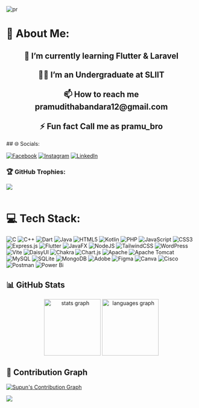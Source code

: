 ![pr](https://media.licdn.com/dms/image/v2/C561BAQGV0QTN0_hWZA/company-background_10000/company-background_10000/0/1595967403885/saxon_enterprises_cover?e=2147483647&v=beta&t=gptWdME4V0yZF2CaWcX1VCoFgsO4fzkUHkGgEz-QauA)
# 💫 About Me:
<h2 align="center">🌱 I’m currently learning Flutter & Laravel<br><br>🧑‍🎓 I’m an Undergraduate at SLIIT<br><br>📫 How to reach me pramudithabandara12@gmail.com<br><br> ⚡ Fun fact Call me as pramu_bro</h2>        
## 🌐 Socials:            
  
[![Facebook](https://img.shields.io/badge/Facebook-%231877F2.svg?logo=Facebook&logoColor=white)](https://facebook.com/https://www.facebook.com/sachintha.bandara.9277) [![Instagram](https://img.shields.io/badge/Instagram-%23E4405F.svg?logo=Instagram&logoColor=white)](https://instagram.com/https://www.instagram.com/pramuditha_bandara_/) [![LinkedIn](https://img.shields.io/badge/LinkedIn-%230077B5.svg?logo=linkedin&logoColor=white)](https://linkedin.com/in/www.linkedin.com/in/pramuditha-bandara-9851642a9) 
<h3>🏆 GitHub Trophies:</h3>

 
![](https://github-profile-trophy.vercel.app/?username=PramudithaB&theme=algolia&no-frame=false&no-bg=false&margin-w=6) </br></br>
# 💻 Tech Stack:
![C](https://img.shields.io/badge/c-%2300599C.svg?style=for-the-badge&logo=c&logoColor=white) ![C++](https://img.shields.io/badge/c++-%2300599C.svg?style=for-the-badge&logo=c%2B%2B&logoColor=white) ![Dart](https://img.shields.io/badge/dart-%230175C2.svg?style=for-the-badge&logo=dart&logoColor=white) ![Java](https://img.shields.io/badge/java-%23ED8B00.svg?style=for-the-badge&logo=openjdk&logoColor=white) ![HTML5](https://img.shields.io/badge/html5-%23E34F26.svg?style=for-the-badge&logo=html5&logoColor=white) ![Kotlin](https://img.shields.io/badge/kotlin-%237F52FF.svg?style=for-the-badge&logo=kotlin&logoColor=white) ![PHP](https://img.shields.io/badge/php-%23777BB4.svg?style=for-the-badge&logo=php&logoColor=white) ![JavaScript](https://img.shields.io/badge/javascript-%23323330.svg?style=for-the-badge&logo=javascript&logoColor=%23F7DF1E) ![CSS3](https://img.shields.io/badge/css3-%231572B6.svg?style=for-the-badge&logo=css3&logoColor=white) ![Express.js](https://img.shields.io/badge/express.js-%23404d59.svg?style=for-the-badge&logo=express&logoColor=%2361DAFB) ![Flutter](https://img.shields.io/badge/Flutter-%2302569B.svg?style=for-the-badge&logo=Flutter&logoColor=white) ![JavaFX](https://img.shields.io/badge/javafx-%23FF0000.svg?style=for-the-badge&logo=javafx&logoColor=white) ![NodeJS](https://img.shields.io/badge/node.js-6DA55F?style=for-the-badge&logo=node.js&logoColor=white) ![TailwindCSS](https://img.shields.io/badge/tailwindcss-%2338B2AC.svg?style=for-the-badge&logo=tailwind-css&logoColor=white) ![WordPress](https://img.shields.io/badge/WordPress-%23117AC9.svg?style=for-the-badge&logo=WordPress&logoColor=white) ![Vite](https://img.shields.io/badge/vite-%23646CFF.svg?style=for-the-badge&logo=vite&logoColor=white) ![DaisyUI](https://img.shields.io/badge/daisyui-5A0EF8?style=for-the-badge&logo=daisyui&logoColor=white) ![Chakra](https://img.shields.io/badge/chakra-%234ED1C5.svg?style=for-the-badge&logo=chakraui&logoColor=white) ![Chart.js](https://img.shields.io/badge/chart.js-F5788D.svg?style=for-the-badge&logo=chart.js&logoColor=white) ![Apache](https://img.shields.io/badge/apache-%23D42029.svg?style=for-the-badge&logo=apache&logoColor=white) ![Apache Tomcat](https://img.shields.io/badge/apache%20tomcat-%23F8DC75.svg?style=for-the-badge&logo=apache-tomcat&logoColor=black) ![MySQL](https://img.shields.io/badge/mysql-4479A1.svg?style=for-the-badge&logo=mysql&logoColor=white) ![SQLite](https://img.shields.io/badge/sqlite-%2307405e.svg?style=for-the-badge&logo=sqlite&logoColor=white) ![MongoDB](https://img.shields.io/badge/MongoDB-%234ea94b.svg?style=for-the-badge&logo=mongodb&logoColor=white) ![Adobe](https://img.shields.io/badge/adobe-%23FF0000.svg?style=for-the-badge&logo=adobe&logoColor=white) ![Figma](https://img.shields.io/badge/figma-%23F24E1E.svg?style=for-the-badge&logo=figma&logoColor=white) ![Canva](https://img.shields.io/badge/Canva-%2300C4CC.svg?style=for-the-badge&logo=Canva&logoColor=white) ![Cisco](https://img.shields.io/badge/cisco-%23049fd9.svg?style=for-the-badge&logo=cisco&logoColor=black) ![Postman](https://img.shields.io/badge/Postman-FF6C37?style=for-the-badge&logo=postman&logoColor=white) ![Power Bi](https://img.shields.io/badge/power_bi-F2C811?style=for-the-badge&logo=powerbi&logoColor=black)
## 📊 GitHub Stats
<div align="center">  
  <img src="https://github-readme-stats.vercel.app/api?username=PramudithaB&hide_title=false&hide_rank=false&show_icons=true&include_all_commits=true&count_private=true&disable_animations=false&theme=ocean_dark&locale=en&hide_border=false" height="150" alt="stats graph"  />  
  
  <img src="https://github-readme-stats.vercel.app/api/top-langs?username=PramudithaB&locale=en&hide_title=false&layout=compact&card_width=320&langs_count=5&theme=ocean_dark&hide_border=false" height="150" alt="languages graph"  /> 
</div>  

## 🌟 Contribution Graph
[![Supun's Contribution Graph](https://github-readme-activity-graph.vercel.app/graph?username=PramudithaB&theme=ocean_dark&bg_color=20232a&hide_border=true&line=61dafb&point=fff&area=true&area_color=61dafb)](https://github.com/ashutosh00710/github-readme-activity-graph)



[![](https://visitcount.itsvg.in/api?id=PramudithaB&icon=0&color=0)](https://visitcount.itsvg.in)

<!-- Proudly created with GPRM ( https://gprm.itsvg.in ) -->
